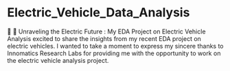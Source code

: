 # Electric_Vehicle_Data_Analysis
🚀 🚙 Unraveling the Electric Future : My EDA Project on Electric Vehicle Analysis  excited to share the insights from my recent EDA project on electric vehicles.  I wanted to take a moment to express my sincere thanks to Innomatics Research Labs for providing me with the opportunity to work on the electric vehicle analysis project.
